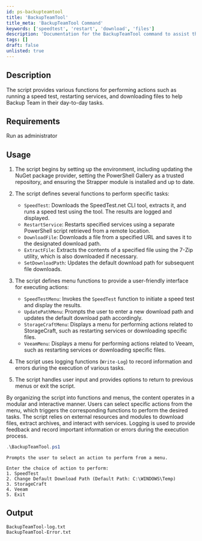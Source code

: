 ```yaml
---
id: ps-backupteamtool
title: 'BackupTeamTool'
title_meta: 'BackupTeamTool Command'
keywords: ['speedtest', 'restart', 'download', 'files']
description: 'Documentation for the BackupTeamTool command to assist the Backup Team with various tasks.'
tags: []
draft: false
unlisted: true
---
```


## Description
The script provides various functions for performing actions such as running a speed test, restarting services, and downloading files to help Backup Team in their day-to-day tasks.

## Requirements
Run as administrator

## Usage
1. The script begins by setting up the environment, including updating the NuGet package provider, setting the PowerShell Gallery as a trusted repository, and ensuring the Strapper module is installed and up to date.

2. The script defines several functions to perform specific tasks:
   - `SpeedTest`: Downloads the SpeedTest.net CLI tool, extracts it, and runs a speed test using the tool. The results are logged and displayed.
   - `RestartService`: Restarts specified services using a separate PowerShell script retrieved from a remote location.
   - `DownloadFile`: Downloads a file from a specified URL and saves it to the designated download path.
   - `ExtractFile`: Extracts the contents of a specified file using the 7-Zip utility, which is also downloaded if necessary.
   - `SetDownloadPath`: Updates the default download path for subsequent file downloads.

3. The script defines menu functions to provide a user-friendly interface for executing actions:
   - `SpeedTestMenu`: Invokes the `SpeedTest` function to initiate a speed test and display the results.
   - `UpdatePathMenu`: Prompts the user to enter a new download path and updates the default download path accordingly.
   - `StorageCraftMenu`: Displays a menu for performing actions related to StorageCraft, such as restarting services or downloading specific files.
   - `VeeamMenu`: Displays a menu for performing actions related to Veeam, such as restarting services or downloading specific files.

4. The script uses logging functions (`Write-Log`) to record information and errors during the execution of various tasks.

5. The script handles user input and provides options to return to previous menus or exit the script.

By organizing the script into functions and menus, the content operates in a modular and interactive manner. Users can select specific actions from the menu, which triggers the corresponding functions to perform the desired tasks. The script relies on external resources and modules to download files, extract archives, and interact with services. Logging is used to provide feedback and record important information or errors during the execution process.



```powershell
.\BackupTeamTool.ps1
```
    Prompts the user to select an action to perform from a menu.

    Enter the choice of action to perform:
    1. SpeedTest
    2. Change Default Download Path (Default Path: C:\WINDOWS\Temp)
    3. StorageCraft
    4. Veeam
    5. Exit


## Output
    BackupTeamTool-log.txt
    BackupTeamTool-Error.txt

